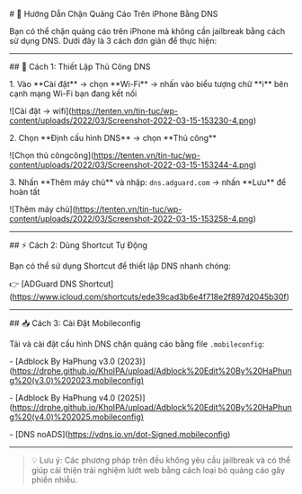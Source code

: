 

\# 📱 Hướng Dẫn Chặn Quảng Cáo Trên iPhone Bằng DNS



Bạn có thể chặn quảng cáo trên iPhone mà không cần jailbreak bằng cách sử dụng DNS. Dưới đây là 3 cách đơn giản để thực hiện:



---



\## 🔧 Cách 1: Thiết Lập Thủ Công DNS



1\. Vào \*\*Cài đặt\*\* → chọn \*\*Wi-Fi\*\* → nhấn vào biểu tượng chữ \*\*i\*\* bên cạnh mạng Wi-Fi bạn đang kết nối  

!\[Cài đặt -> wifi](https://tenten.vn/tin-tuc/wp-content/uploads/2022/03/Screenshot-2022-03-15-153230-4.png)



2\. Chọn \*\*Định cấu hình DNS\*\* → chọn \*\*Thủ công\*\*  

!\[Chọn thủ côngcông](https://tenten.vn/tin-tuc/wp-content/uploads/2022/03/Screenshot-2022-03-15-153244-4.png)





3\. Nhấn \*\*Thêm máy chủ\*\* và nhập: `dns.adguard.com` → nhấn \*\*Lưu\*\* để hoàn tất  

!\[Thêm máy chủ](https://tenten.vn/tin-tuc/wp-content/uploads/2022/03/Screenshot-2022-03-15-153258-4.png)



---



\## ⚡ Cách 2: Dùng Shortcut Tự Động



Bạn có thể sử dụng Shortcut để thiết lập DNS nhanh chóng:



👉 \[ADGuard DNS Shortcut](https://www.icloud.com/shortcuts/ede39cad3b6e4f718e2f897d2045b30f)



---



\## 📥 Cách 3: Cài Đặt Mobileconfig



Tải và cài đặt cấu hình DNS chặn quảng cáo bằng file `.mobileconfig`:



\- \[Adblock By HaPhung v3.0 (2023)](https://drphe.github.io/KhoIPA/upload/Adblock%20Edit%20By%20HaPhung%20(v3.0)%202023.mobileconfig)

\- \[Adblock By HaPhung v4.0 (2025)](https://drphe.github.io/KhoIPA/upload/Adblock%20Edit%20By%20HaPhung%20(v4.0)%202025.mobileconfig)

\- \[DNS noADS](https://vdns.io.vn/dot-Signed.mobileconfig)



---



> 💡 Lưu ý: Các phương pháp trên đều không yêu cầu jailbreak và có thể giúp cải thiện trải nghiệm lướt web bằng cách loại bỏ quảng cáo gây phiền nhiễu.

